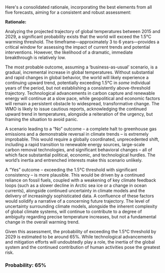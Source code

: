 Here's a consolidated rationale, incorporating the best elements from all five forecasts, aiming for a consistent and robust assessment:

**Rationale:**

Analyzing the projected trajectory of global temperatures between 2015 and 2029, a significant probability exists that the world will exceed the 1.5°C warming threshold. The timeframe—approximately 3 to 6 years—provides a critical window for assessing the impact of current trends and potential interventions. However, the likelihood of a dramatic, immediate breakthrough is relatively low.

The most probable outcome, assuming a ‘business-as-usual’ scenario, is a gradual, incremental increase in global temperatures. Without substantial and rapid changes in global behavior, the world will likely experience a continuing upward trend, potentially exceeding 1.5°C in *some* individual years of the period, but not establishing a consistently above-threshold trajectory. Technological advancements in carbon capture and renewable energy will continue at a slow pace, while geopolitical and economic factors will remain a persistent obstacle to widespread, transformative change. The WMO is likely to issue cautious reports, acknowledging the continued upward trend in temperatures, alongside a reiteration of the urgency, but framing the situation to avoid panic.

A scenario leading to a “No” outcome – a complete halt to greenhouse gas emissions and a demonstrable reversal in climate trends – is extremely improbable. This would require a globally coordinated, unprecedented shift, including a rapid transition to renewable energy sources, large-scale carbon removal technologies, and significant behavioral changes – all of which face substantial political, economic, and technological hurdles. The world’s inertia and entrenched interests make this scenario unlikely.

A “Yes” outcome – exceeding the 1.5°C threshold with significant consistency – is more plausible. This would be driven by a continued reliance on fossil fuels, coupled with a weakening of key climate feedback loops (such as a slower decline in Arctic sea ice or a change in ocean currents), alongside continued uncertainty in climate models and the delivery of increasingly sophisticated data. A confluence of these factors would solidify a narrative of a concerning future trajectory.  The level of uncertainty surrounding climate models, alongside the inherent complexity of global climate systems, will continue to contribute to a degree of ambiguity regarding precise temperature increases, but not a fundamental change in the overall warming trend.

Given this assessment, the probability of exceeding the 1.5°C threshold by 2029 is estimated to be around 65%. While technological advancements and mitigation efforts will undoubtedly play a role, the inertia of the global system and the continued contribution of human activities pose the greatest risk.


### Probability: 65%